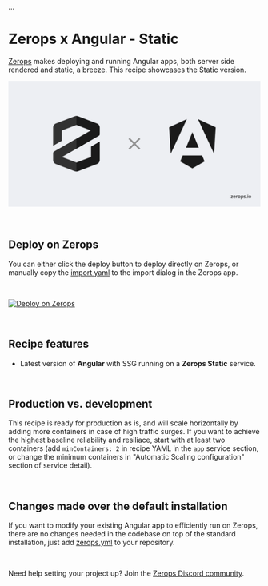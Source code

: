 ...

# Zerops x Angular - Static

[Zerops](https://zerops.io) makes deploying and running Angular apps, both server side rendered and static, a breeze. This recipe showcases the Static version.
<br />

![angular](https://github.com/zeropsio/recipe-shared-assets/blob/main/covers/svg/cover-angular.svg)

<br/>

## Deploy on Zerops

You can either click the deploy button to deploy directly on Zerops, or manually copy the [import yaml](https://github.com/zeropsio/recipe-angular-static/blob/main/zerops-project-import.yml) to the import dialog in the Zerops app.

<br/>

[![Deploy on Zerops](https://github.com/zeropsio/recipe-shared-assets/blob/main/deploy-button/green/deploy-button.svg)](https://app.zerops.io/recipe/angular-static)

<br/>

## Recipe features

- Latest version of **Angular** with SSG running on a **Zerops Static** service.

<br/>

## Production vs. development

This recipe is ready for production as is, and will scale horizontally by adding more containers in case of high traffic surges. If you want to achieve the highest baseline reliability and resiliace, start with at least two containers (add `minContainers: 2` in recipe YAML in the `app` service section, or change the minimum containers in "Automatic Scaling configuration" section of service detail).

<br/>

## Changes made over the default installation

If you want to modify your existing Angular app to efficiently run on Zerops, there are no changes needed in the codebase on top of the standard installation, just add [zerops.yml](https://github.com/zeropsio/recipe-angular-static/blob/main/zerops.yml) to your repository.

<br/>

Need help setting your project up? Join the [Zerops Discord community](https://discord.com/invite/WDvCZ54).
